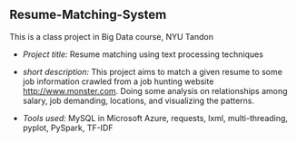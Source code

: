 ## Resume-Matching-System
This is a class project in Big Data course, NYU Tandon

* *Project title:*
Resume matching using text processing techniques

* *short description:*
This project aims to match a given resume to some job information crawled from a job hunting website http://www.monster.com. Doing some analysis on relationships among salary, job demanding, locations, and visualizing the patterns.

* *Tools used:* 
MySQL in Microsoft Azure, requests, lxml, multi-threading, pyplot, PySpark, TF-IDF
